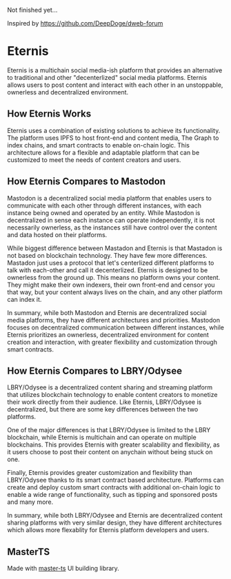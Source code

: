 Not finished yet...

Inspired by https://github.com/DeepDoge/dweb-forum

# Eternis

Eternis is a multichain social media-ish platform that provides an alternative to traditional and other "decenterlized" social media platforms. Eternis allows users to post content and interact with each other in an unstoppable, ownerless and decentralized environment.

## How Eternis Works

Eternis uses a combination of existing solutions to achieve its functionality. The platform uses IPFS to host front-end and content media, The Graph to index chains, and smart contracts to enable on-chain logic. This architecture allows for a flexible and adaptable platform that can be customized to meet the needs of content creators and users.

## How Eternis Compares to Mastodon

Mastodon is a decentralized social media platform that enables users to communicate with each other through different instances, with each instance being owned and operated by an entity. While Mastodon is decentralized in sense each instance can operate independently, it is not necessarily ownerless, as the instances still have control over the content and data hosted on their platforms.

While biggest difference between Mastadon and Eternis is that Mastadon is not based on blockchain technology. They have few more differences. Mastadon just uses a protocol that let's centerlized different platforms to talk with each-other and call it decenterlized. Eternis is designed to be ownerless from the ground up. This means no platform owns your content. They might make their own indexers, their own front-end and censor you that way, but your content always lives on the chain, and any other platform can index it.

In summary, while both Mastodon and Eternis are decentralized social media platforms, they have different architectures and priorities. Mastodon focuses on decentralized communication between different instances, while Eternis prioritizes an ownerless, decentralized environment for content creation and interaction, with greater flexibility and customization through smart contracts.

## How Eternis Compares to LBRY/Odysee

LBRY/Odysee is a decentralized content sharing and streaming platform that utilizes blockchain technology to enable content creators to monetize their work directly from their audience. Like Eternis, LBRY/Odysee is decentralized, but there are some key differences between the two platforms.

One of the major differences is that LBRY/Odysee is limited to the LBRY blockchain, while Eternis is multichain and can operate on multiple blockchains. This provides Eternis with greater scalability and flexibility, as it users choose to post their content on anychain without being stuck on one.

Finally, Eternis provides greater customization and flexibility than LBRY/Odysee thanks to its smart contract based architecture. Platforms can create and deploy custom smart contracts with additional on-chain logic to enable a wide range of functionality, such as tipping and sponsored posts and many more.

In summary, while both LBRY/Odysee and Eternis are decentralized content sharing platforms with very similar design, they have different architectures which allows more flexablity for Eternis platform developers and users.

## MasterTS

Made with [master-ts](https://github.com/DeepDoge/master-ts) UI building library.
